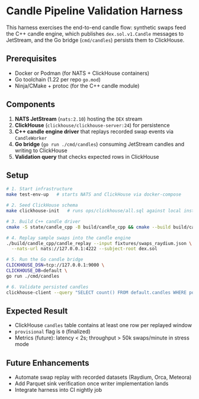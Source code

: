 # Candle Pipeline Validation Harness

This harness exercises the end-to-end candle flow: synthetic swaps feed the C++ candle engine, which publishes `dex.sol.v1.Candle` messages to JetStream, and the Go bridge (`cmd/candles`) persists them to ClickHouse.

## Prerequisites

- Docker or Podman (for NATS + ClickHouse containers)
- Go toolchain (1.22 per repo `go.mod`)
- Ninja/CMake + protoc (for the C++ candle module)

## Components

1. **NATS JetStream** (`nats:2.10`) hosting the `DEX` stream
2. **ClickHouse** (`clickhouse/clickhouse-server:24`) for persistence
3. **C++ candle engine driver** that replays recorded swap events via `CandleWorker`
4. **Go bridge** (`go run ./cmd/candles`) consuming JetStream candles and writing to ClickHouse
5. **Validation query** that checks expected rows in ClickHouse

## Setup

```bash
# 1. Start infrastructure
make test-env-up   # starts NATS and ClickHouse via docker-compose

# 2. Seed ClickHouse schema
make clickhouse-init   # runs ops/clickhouse/all.sql against local instance

# 3. Build C++ candle driver
cmake -S state/candle_cpp -B build/candle_cpp && cmake --build build/candle_cpp

# 4. Replay sample swaps into the candle engine
./build/candle_cpp/candle_replay --input fixtures/swaps_raydium.json \
  --nats-url nats://127.0.0.1:4222 --subject-root dex.sol

# 5. Run the Go candle bridge
CLICKHOUSE_DSN=tcp://127.0.0.1:9000 \
CLICKHOUSE_DB=default \
go run ./cmd/candles

# 6. Validate persisted candles
clickhouse-client --query "SELECT count() FROM default.candles WHERE pool_id='RAYDIUM_POOL'"
```

## Expected Result

- ClickHouse `candles` table contains at least one row per replayed window
- `provisional` flag is `0` (finalized)
- Metrics (future): latency < 2s; throughput > 50k swaps/minute in stress mode

## Future Enhancements

- Automate swap replay with recorded datasets (Raydium, Orca, Meteora)
- Add Parquet sink verification once writer implementation lands
- Integrate harness into CI nightly job
